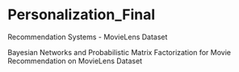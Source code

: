 # Personalization_Final
Recommendation Systems - MovieLens Dataset



Bayesian Networks and Probabilistic Matrix Factorization for Movie Recommendation on MovieLens Dataset
